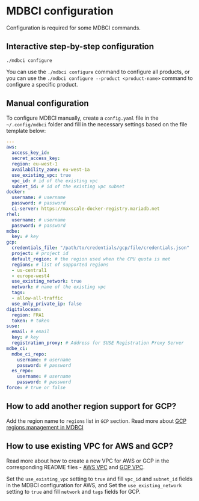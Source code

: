 # MDBCI configuration

Configuration is required for some MDBCI commands.

## Interactive step-by-step configuration

```
./mdbci configure
```

You can use the `./mdbci configure` command to configure all products, or you can use
the `./mdbci configure --product <product-name>` command to configure a specific product.

## Manual configuration

To configure MDBCI manually, create a `config.yaml` file in the `~/.config/mdbci` folder and fill
in the necessary settings based on the file template below:

```yaml
---
aws:
  access_key_id:
  secret_access_key:
  region: eu-west-1
  availability_zone: eu-west-1a
  use_existing_vpc: true
  vpc_id: # id of the existing vpc
  subnet_id: # id of the existing vpc subnet
docker:
  username: # username
  password: # password
  ci-server: https://maxscale-docker-registry.mariadb.net
rhel:
  username: # username
  password: # password
mdbe:
  key: # key
gcp:
  credentials_file: "/path/to/credentials/gcp/file/credentials.json"
  project: # project id
  default_region: # the region used when the CPU quota is met
  regions: # list of supported regions
  - us-central1
  - europe-west4
  use_existing_network: true
  network: # name of the existing vpc
  tags:
  - allow-all-traffic
  use_only_private_ip: false
digitalocean:
  region: FRA1
  token: # token
suse:
  email: # email
  key: # key
  registration_proxy: # Address for SUSE Registration Proxy Server
mdbe_ci:
  mdbe_ci_repo:
    username: # username
    password: # password
  es_repo:
    username: # username
    password: # password
force: # true or false
```

## How to add another region support for GCP?

Add the region name to `regions` list in `GCP` section. Read more about [GCP regions management in MDBCI](../../detailed_topics/gcp_regions_management.md)

## How to use existing VPC for AWS and GCP?

Read more about how to create a new VPC for AWS or GCP in the corresponding
README files - [AWS VPC](../../../scripts/aws/vpc/README.md) and [GCP VPC](../../../scripts/gcp/vpc/README.md).

Set the `use_existing_vpc` setting to `true` and fill `vpc_id` and `subnet_id` fields in the MDBCI configuration for AWS,
and Set the `use_existing_network` setting to `true` and fill `network` and `tags` fields for GCP.
